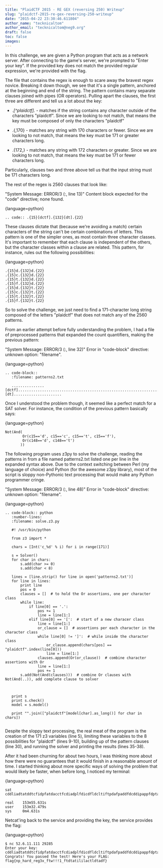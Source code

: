 ```yaml
---
title: "PlaidCTF 2015 - RE GEX (reversing 250) Writeup"
slug: "plaidctf-2015-re-gex-reversing-250-writeup"
date: "2015-04-22 23:30:46.611804"
author_name: "tecknicaltom"
author_email: "tecknicaltom@neg9.org"
draft: false
toc: false
images:
---
```


In this challenge, we are given a Python program that acts as a network server. After connecting to the game's server, we're prompted to "Enter your key". If the provided key does not match the provided regular expression, we're provided with the flag.

The file that contains the regex is enough to scare away the bravest regex novice. Breaking it down though, we see that it's a single pattern, anchored at the beginning and end of the string. The pattern contains many separate clauses joined with pipes (OR operators). Pulling apart the clauses, the first three are different and tell us a lot about the key:

- .*[^plaidctf].* - matches if the string contains any character outside of the characters "plaidctf". Since we are looking to not match, that means the key must be composed of only the characters "plaidctf"

- .{,170} - matches any string with 170 characters or fewer. Since we are looking to not match, that means the key must be 171 or greater characters long.

- .{172,} - matches any string with 172 characters or greater. Since we are looking to not match, that means the key must be 171 or fewer characters long.

Particularly, clauses two and three above tell us that the input string must be 171 characters long.

The rest of the regex is 2560 clauses that look like:

"System Message: ERROR/3 (<string>:, line 13)"
Content block expected for the "code" directive; none found.

{language=python}
~~~~~~~~
.. code:: .{15}[dctf].{132}[dt].{22}

~~~~~~~~

These clauses dictate that (because we're avoiding a match) certain characters of the string can't be certain combinations of letters. This pattern is one of the simpler ones, as most contain three character classes. It's important to remember that each clause is independent of the others, but the character classes within a clause are related. This pattern, for instance, rules out the following possibilities:

{language=python}
~~~~~~~~
.{15}d.{132}d.{22}
.{15}c.{132}d.{22}
.{15}t.{132}d.{22}
.{15}f.{132}d.{22}
.{15}d.{132}t.{22}
.{15}c.{132}t.{22}
.{15}t.{132}t.{22}
.{15}f.{132}t.{22}
~~~~~~~~

So to solve the challenge, we just need to find a 171-character long string composed of the letters "plaidctf" that does not match any of the 2560 patterns.

From an earlier attempt before fully understanding the problem, I had a file of preprocessed patterns that expanded the count quantifiers, making the previous pattern:

"System Message: ERROR/3 (<string>:, line 32)"
Error in "code-block" directive:
unknown option: "filename".

{language=python}
~~~~~~~~
.. code-block::
   :filename: patterns2.txt

   ...............[dctf]....................................................................................................................................[dt]......................

~~~~~~~~

Once I understood the problem though, it seemed like a perfect match for a SAT solver. For instance, the condition of the previous pattern basically says:

{language=python}
~~~~~~~~
Not(And(
        Or(c15=='d', c15=='c', c15=='t', c15=='f'),
        Or(c148=='d', c148=='t')
       ))
~~~~~~~~

The following program uses z3py to solve the challenge, reading the patterns in from a file named patterns2.txt listed one per line in the expanded syntax above. Due to the context switching between Perl (my language of choice) and Python (for the awesome z3py library), most of the script is sloppy non-Pythonic text processing that would make any Python programmer cringe.

"System Message: ERROR/3 (<string>:, line 48)"
Error in "code-block" directive:
unknown option: "filename".

{language=python}
~~~~~~~~
.. code-block:: python
   :number-lines:
   :filename: solve.z3.py

   #! /usr/bin/python

   from z3 import *

   chars = [Int('c_%d' % i) for i in range(171)]

   s = Solver()
   for char in chars:
       s.add(char >= 0)
       s.add(char < 8)

   lines = [line.strip() for line in open('patterns2.txt')]
   for line in lines:
       print line
       pos = 0
       clauses = []  # to hold the Or assertions, one per character class
       while line:
           if line[0] == '.':
               pos += 1
               line = line[1:]
           elif line[0] == '[':  # start of a new characer class
               line = line[1:]
               or_clause = []  # assertions per each character in the character class
               while line[0] != ']':  # while inside the character class
                   or_clause.append(chars[pos] == "plaidctf".index(line[0]))
                   line = line[1:]
               clauses.append(Or(or_clause))  # combine character assertions with Or
               line = line[1:]
               pos += 1
       s.add(Not(And(clauses)))  # combine Or clauses with Not(And(..)), add complete clause to solver



   print s
   print s.check()
   model = s.model()

   print "".join(["plaidctf"[model[char].as_long()] for char in chars])


~~~~~~~~

Despite the sloppy text processing, the real meat of the program is the creation of the 171 z3 variables (line 5), limiting these variables to the 8 possibilities for "plaidctf" (lines 9-10), building up of the pattern clauses (line 30), and running the solver and printing the results (lines 35-38).

After it had been churning for about two hours, I was thinking more about how there were no guarantees that it would finish in a reasonable amount of time. I started thinking about more specific ways of solving the problem that would likely be faster, when before long, I noticed my terminal:

{language=python}
~~~~~~~~
sat
cddliadtatddtcfidpfatdacctfcdiadplfdicdfldcltiftpdafpaddfdcddipappfdptapiptaitipccllpttpcifpdpdtapptfcppfdftccfialctdallcftaadlffaffpfpdiidltpacipdctdapfiddfdcpacdpidlpicp

real    153m55.631s
user    153m32.479s
sys     0m4.631s
~~~~~~~~

Netcat'ing back to the service and providing the key, the service provides the flag:

{language=python}
~~~~~~~~
$ nc 52.6.11.111 29285
Enter your key:
cddliadtatddtcfidpfatdacctfcdiadplfdicdfldcltiftpdafpaddfdcddipappfdptapiptaitipccllpttpcifpdpdtapptfcppfdftccfialctdallcftaadlffaffpfpdiidltpacipdctdapfiddfdcpacdpidlpicp
Congrats! You passed the test! Here's your FLAG: flag{np_hard_reg3x_ftw!!!1_ftdtatililactldtadf}
~~~~~~~~
